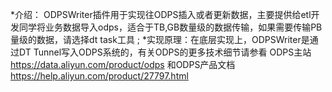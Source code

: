 *介绍： ODPSWriter插件用于实现往ODPS插入或者更新数据，主要提供给etl开发同学将业务数据导入odps，适合于TB,GB数量级的数据传输，如果需要传输PB量级的数据，请选择dt task工具 ;
*实现原理：在底层实现上，ODPSWriter是通过DT Tunnel写入ODPS系统的，有关ODPS的更多技术细节请参看 ODPS主站 https://data.aliyun.com/product/odps 和ODPS产品文档 https://help.aliyun.com/product/27797.html
